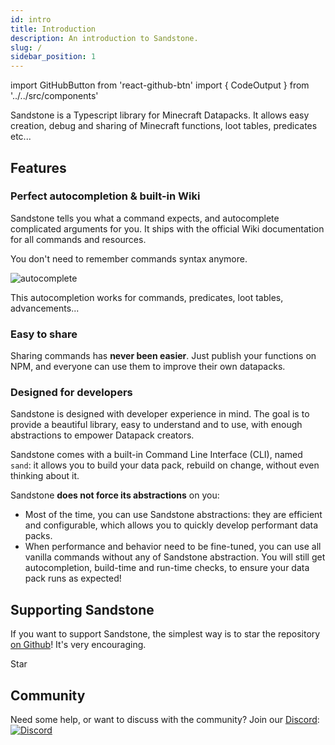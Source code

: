 ```yaml
---
id: intro
title: Introduction
description: An introduction to Sandstone.
slug: /
sidebar_position: 1
---
```

import GitHubButton from 'react-github-btn'
import { CodeOutput } from '../../src/components'

Sandstone is a Typescript library for Minecraft Datapacks. It allows easy creation, debug and sharing of Minecraft functions, loot tables, predicates etc...

## Features

### Perfect autocompletion & built-in Wiki

Sandstone tells you what a command expects, and autocomplete complicated arguments for you. It ships with the official Wiki documentation for all commands and resources.

You don't need to remember commands syntax anymore.

![autocomplete](/img/autocompletion/command.gif)

This autocompletion works for commands, predicates, loot tables, advancements...

### Easy to share
Sharing commands has **never been easier**. Just publish your functions on NPM, and everyone can use them to improve their own datapacks.

### Designed for developers
Sandstone is designed with developer experience in mind. The goal is to provide a beautiful library, easy to understand and to use, with enough abstractions to empower Datapack creators. 

Sandstone comes with a built-in Command Line Interface (CLI), named `sand`: it allows you to build your data pack, rebuild on change, without even thinking about it.

Sandstone **does not force its abstractions** on you:
- Most of the time, you can use Sandstone abstractions: they are efficient and configurable, which allows you to quickly develop performant data packs.
- When performance and behavior need to be fine-tuned, you can use all vanilla commands without any of Sandstone abstraction. You will still get autocompletion, build-time and run-time checks, to ensure your data pack runs as expected!

## Supporting Sandstone

If you want to support Sandstone, the simplest way is to star the repository [on Github](https://github.com/themrzz/sandstone)! It's very encouraging.

<!-- This is the star button -->
<GitHubButton href="https://github.com/TheMrZZ/sandstone" data-color-scheme="no-preference: light; light: light; dark: dark;" data-icon="octicon-star" data-show-count="true" data-size="large" aria-label="Star TheMrZZ/sandstone on GitHub">Star</GitHubButton>

## Community

Need some help, or want to discuss with the community? Join our [Discord](https://discord.gg/4tzM5aXDRe):
[![Discord](https://invidget.switchblade.xyz/4tzM5aXDRe)](https://discord.gg/4tzM5aXDRe)
